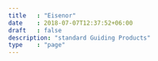 ```yaml
---
title   : "Eisenor"
date    : 2018-07-07T12:37:52+06:00
draft   : false
description: "standard Guiding Products"
type    : "page"
---
```

